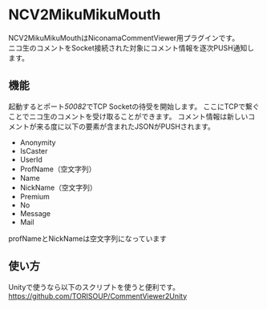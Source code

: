NCV2MikuMikuMouth
===============
NCV2MikuMikuMouthはNiconamaCommentViewer用プラグインです。  
ニコ生のコメントをSocket接続された対象にコメント情報を逐次PUSH通知します。

機能
-------
起動するとポート*50082*でTCP Socketの待受を開始します。
ここにTCPで繋ぐことでニコ生のコメントを受け取ることができます。  コメント情報は新しいコメントが来る度に以下の要素が含まれたJSONがPUSHされます。

* Anonymity
* IsCaster
* UserId
* ProfName（空文字列）
* Name
* NickName（空文字列） 
* Premium
* No
* Message
* Mail

profNameとNickNameは空文字列になっています


使い方
------
Unityで使うなら以下のスクリプトを使うと便利です。
https://github.com/TORISOUP/CommentViewer2Unity

